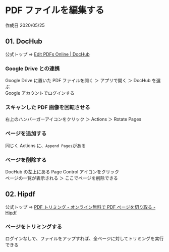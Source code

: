 # PDF ファイルを編集する

作成日 2020/05/25

## 01. DocHub

公式トップ => [Edit PDFs Online \| DocHub](https://dochub.com/pdf-editor)

### Google Drive との連携

Google Drive に置いた PDF ファイルを開く ＞ アプリで開く ＞ DocHub を選ぶ\
Google アカウントでログインする

### スキャンした PDF 画像を回転させる

右上のハンバーガーアイコンをクリック ＞ Actions ＞ Rotate Pages

### ページを追加する

同じく Actions に、`Append Pages`がある

### ページを削除する

DocHub の左上にある Page Control アイコンをクリック\
ページの一覧が表示される ＞ ここでページを削除できる

## 02. Hipdf

公式トップ => [PDF トリミング \- オンライン無料で PDF ページを切り取る \- Hipdf](https://www.hipdf.com/jp/crop-pdf)

### ページをトリミングする

ログインなしで、ファイルをアップすれば、全ページに対してトリミングを実行できる
